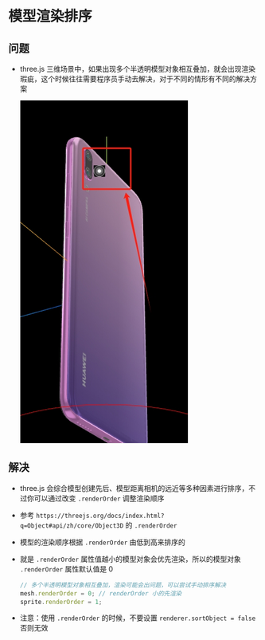 # 模型渲染排序

## 问题

+ three.js 三维场景中，如果出现多个半透明模型对象相互叠加，就会出现渲染瑕疵，这个时候往往需要程序员手动去解决，对于不同的情形有不同的解决方案

  ![多个半透明模型对象叠加问题](./images/多个半透明模型对象叠加问题.png)

## 解决

+ three.js 会综合模型创建先后、模型距离相机的远近等多种因素进行排序，不过你可以通过改变 `.renderOrder` 调整渲染顺序

+ 参考 `https://threejs.org/docs/index.html?q=Object#api/zh/core/Object3D` 的 `.renderOrder`

+ 模型的渲染顺序根据 `.renderOrder` 由低到高来排序的
+ 就是 `.renderOrder` 属性值越小的模型对象会优先渲染，所以的模型对象 `.renderOrder` 属性默认值是 0

  ```js
  // 多个半透明模型对象相互叠加，渲染可能会出问题，可以尝试手动排序解决
  mesh.renderOrder = 0; // renderOrder 小的先渲染
  sprite.renderOrder = 1;
  ```

+ 注意：使用 `.renderOrder` 的时候，不要设置 `renderer.sortObject = false` 否则无效
